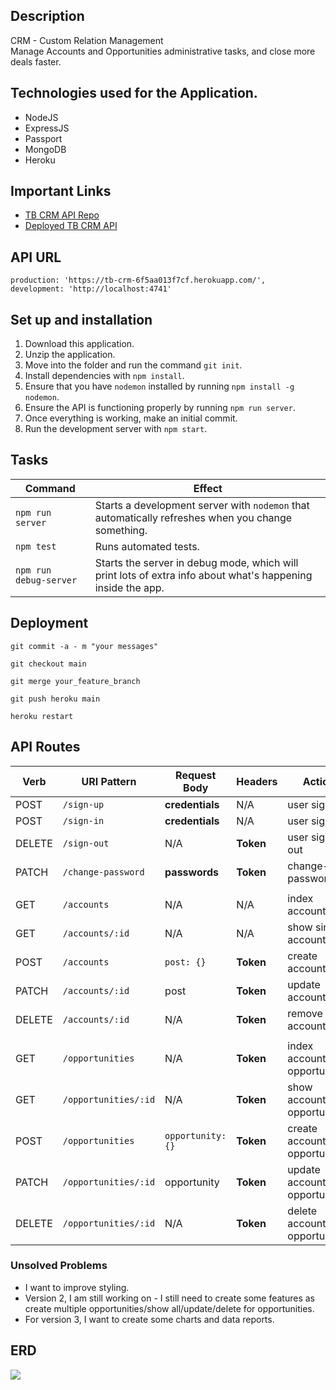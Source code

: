 ## Description
CRM - Custom Relation Management 
<br>
Manage Accounts and Opportunities administrative tasks, and close more deals faster.

## Technologies used for the Application.

- NodeJS
- ExpressJS
- Passport
- MongoDB
- Heroku

## Important Links

- [TB CRM API Repo](https://github.com/thiagobardini/agile-rocket-api)
- [Deployed TB CRM API](https://agile-rocket-2bde93bcd7f0.herokuapp.com)


## API URL
    production: 'https://tb-crm-6f5aa013f7cf.herokuapp.com/',
    development: 'http://localhost:4741'
  
## Set up and installation
1. Download this application.
2. Unzip the application.
3. Move into the folder and run the command `git init`.
4. Install dependencies with `npm install`.
5. Ensure that you have  `nodemon`  installed by running  `npm install -g nodemon`.
6. Ensure the API is functioning properly by running  `npm run server`.
7. Once everything is working, make an initial commit.
8. Run the development server with `npm start`.

## Tasks

| Command                | Effect                                                                                                      
|------------------------|-------------------------------------------------------------------------------------------------------------|
| `npm run server`       | Starts a development server with `nodemon` that automatically refreshes when you change something.                                                                                         |
| `npm test`             | Runs automated tests.                                                                                       |
| `npm run debug-server` | Starts the server in debug mode, which will print lots of extra info about what's happening inside the app. |
## Deployment
`git commit -a - m "your messages"`

`git checkout main`

`git merge your_feature_branch`

`git push heroku main`

`heroku restart`

## API Routes
| Verb   | URI Pattern        | Request Body      | Headers   | Action              |
|--------|--------------------|-------------------|-----------|---------------------|
| POST   | `/sign-up`         | **credentials**   | N/A       | user sign-up        |
| POST   | `/sign-in`         | **credentials**   | N/A       | user sign-in        |
| DELETE | `/sign-out`        | N/A               | **Token** | user sign-out       |
| PATCH  | `/change-password` | **passwords**     | **Token** | change-password     |
|        |                    |                   |           |                     |
| GET    | `/accounts`           | N/A               | N/A       | index accounts         |
| GET    | `/accounts/:id`       | N/A               | N/A       | show single account    |
| POST   | `/accounts`           | `post: {}`        | **Token** | create account         |
| PATCH  | `/accounts/:id`       | post              | **Token** | update account         |
| DELETE | `/accounts/:id`       | N/A               | **Token** | remove account         |
|        |                    |                   |           |                     |
| GET    | `/opportunities`        | N/A               | **Token** | index account opportunities |
| GET    | `/opportunities/:id`    | N/A               | **Token** | show account opportunity   |
| POST   | `/opportunities`        | `opportunity: {}`     | **Token** | create account opportunity |
| PATCH  | `/opportunities/:id`    | opportunity           | **Token** | update account opportunity |
| DELETE | `/opportunities/:id`    | N/A               | **Token** | delete account opportunity |

### Unsolved Problems
- I want to improve styling.
- Version 2, I am still working on - I still need to create some features as create multiple opportunities/show all/update/delete for opportunities.
- For version 3, I want to create some charts and data reports.

## ERD
![](https://i.imgur.com/NqYzWFc.png)

